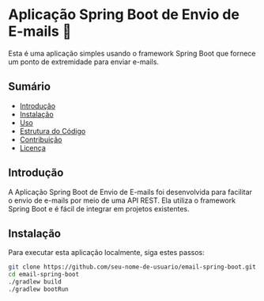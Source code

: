 # Aplicação Spring Boot de Envio de E-mails 📧

Esta é uma aplicação simples usando o framework Spring Boot que fornece um ponto de extremidade para enviar e-mails.

## Sumário

- [Introdução](#introdução)
- [Instalação](#instalação)
- [Uso](#uso)
- [Estrutura do Código](#estrutura-do-código)
- [Contribuição](#contribuição)
- [Licença](#licença)

## Introdução

A Aplicação Spring Boot de Envio de E-mails foi desenvolvida para facilitar o envio de e-mails por meio de uma API REST. Ela utiliza o framework Spring Boot e é fácil de integrar em projetos existentes.

## Instalação

Para executar esta aplicação localmente, siga estes passos:

```bash
git clone https://github.com/seu-nome-de-usuario/email-spring-boot.git
cd email-spring-boot
./gradlew build
./gradlew bootRun
